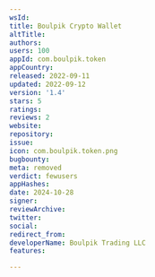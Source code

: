 ```yaml
---
wsId: 
title: Boulpik Crypto Wallet
altTitle: 
authors: 
users: 100
appId: com.boulpik.token
appCountry: 
released: 2022-09-11
updated: 2022-09-12
version: '1.4'
stars: 5
ratings: 
reviews: 2
website: 
repository: 
issue: 
icon: com.boulpik.token.png
bugbounty: 
meta: removed
verdict: fewusers
appHashes: 
date: 2024-10-28
signer: 
reviewArchive: 
twitter: 
social: 
redirect_from: 
developerName: Boulpik Trading LLC
features: 

---
```


